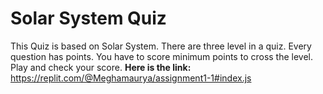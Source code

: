 # Solar System Quiz

This Quiz is based on Solar System.
There are three level in a quiz. Every question has points.
You have to score minimum points to cross the level.
Play and check your score. **Here is the link:**
<https://replit.com/@Meghamaurya/assignment1-1#index.js>
